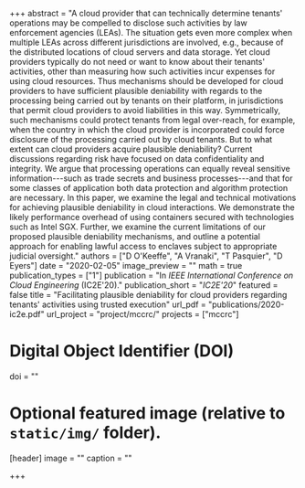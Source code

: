 +++
abstract = "A cloud provider that can technically determine tenants' operations may be compelled to disclose such activities by law enforcement agencies (LEAs). The situation gets even more complex when multiple LEAs across different jurisdictions are involved, e.g., because of the distributed locations of cloud servers and data storage. Yet cloud providers typically do not need or want to know about their tenants' activities, other than measuring how such activities incur expenses for using cloud resources. Thus mechanisms should be developed for cloud providers to have sufficient plausible deniability with regards to the processing being carried out by tenants on their platform, in jurisdictions that permit cloud providers to avoid liabilities in this way. Symmetrically, such mechanisms could protect tenants from legal over-reach, for example, when the country in which the cloud provider is incorporated could force disclosure of the processing carried out by cloud tenants. But to what extent can cloud providers acquire plausible deniability? Current discussions regarding risk have focused on data confidentiality and integrity. We argue that processing operations can equally reveal sensitive information---such as trade secrets and business processes---and that for some classes of application both data protection and algorithm protection are necessary. In this paper, we examine the legal and technical motivations for achieving plausible deniability in cloud interactions. We demonstrate the likely performance overhead of using containers secured with technologies such as Intel SGX. Further, we examine the current limitations of our proposed plausible deniability mechanisms, and outline a potential approach for enabling lawful access to enclaves subject to appropriate judicial oversight."
authors = ["D O'Keeffe", "A Vranaki", "T Pasquier", "D Eyers"]
date = "2020-02-05"
image_preview = ""
math = true
publication_types = ["1"]
publication = "In *IEEE International Conference on Cloud Engineering* (IC2E'20)."
publication_short = "*IC2E'20*"
featured = false
title = "Facilitating plausible deniability for cloud providers regarding tenants' activities using trusted execution"
url_pdf = "publications/2020-ic2e.pdf"
url_project = "project/mccrc/"
projects = ["mccrc"]

# Digital Object Identifier (DOI)
doi = ""

# Optional featured image (relative to `static/img/` folder).
[header]
image = ""
caption = ""

+++
